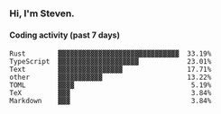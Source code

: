 ### Hi, I'm Steven.

#### Coding activity (past 7 days)
```
Rust        ▓▓▓▓▓▓▓▓▓▓▓▓▓▓▓▓▓▓▓▓▓▓▓▓▓▓▓▓▓▓  33.19%
TypeScript  ▓▓▓▓▓▓▓▓▓▓▓▓▓▓▓▓▓▓▓▓            23.01%
Text        ▓▓▓▓▓▓▓▓▓▓▓▓▓▓▓▓                17.71%
other       ▓▓▓▓▓▓▓▓▓▓▓                     13.22%
TOML        ▓▓▓▓                             5.19%
TeX         ▓▓▓                              3.84%
Markdown    ▓▓▓                              3.84%
```
